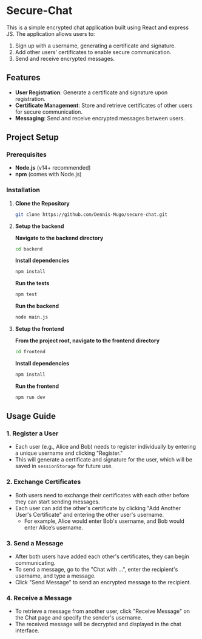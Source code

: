 # Secure-Chat

This is a simple encrypted chat application built using React and express JS. The application allows users to:
1. Sign up with a username, generating a certificate and signature.
2. Add other users’ certificates to enable secure communication.
3. Send and receive encrypted messages.

## Features

- **User Registration**: Generate a certificate and signature upon registration.
- **Certificate Management**: Store and retrieve certificates of other users for secure communication.
- **Messaging**: Send and receive encrypted messages between users.

## Project Setup

### Prerequisites

- **Node.js** (v14+ recommended)
- **npm** (comes with Node.js)

### Installation

1. **Clone the Repository**
   ```bash
   git clone https://github.com/Dennis-Mugo/secure-chat.git
   ```

2. **Setup the backend**

    **Navigate to the backend directory**
    ```bash
    cd backend
    ```

    **Install dependencies**
    ```bash
    npm install
    ```

    **Run the tests**
    ```bash
    npm test
    ```

    **Run the backend**
    ```bash
    node main.js
    ```

3. **Setup the frontend**

    **From the project root, navigate to the frontend directory**
    ```bash
    cd frontend
    ```

    **Install dependencies**
    ```bash
    npm install
    ```

    **Run the frontend**
    ```bash
    npm run dev
    ```

## Usage Guide

### 1. Register a User
- Each user (e.g., Alice and Bob) needs to register individually by entering a unique username and clicking "Register."
- This will generate a certificate and signature for the user, which will be saved in `sessionStorage` for future use.

### 2. Exchange Certificates
- Both users need to exchange their certificates with each other before they can start sending messages.
- Each user can add the other's certificate by clicking "Add Another User's Certificate" and entering the other user's username.
  - For example, Alice would enter Bob's username, and Bob would enter Alice’s username.

### 3. Send a Message
- After both users have added each other's certificates, they can begin communicating.
- To send a message, go to the "Chat with ...", enter the recipient's username, and type a message.
- Click "Send Message" to send an encrypted message to the recipient.

### 4. Receive a Message
- To retrieve a message from another user, click "Receive Message" on the Chat page and specify the sender's username.
- The received message will be decrypted and displayed in the chat interface.




